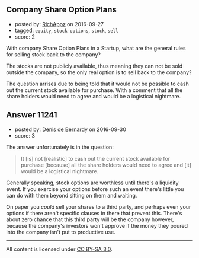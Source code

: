 ## Company Share Option Plans

- posted by: [RichAppz](https://stackexchange.com/users/1678033/richappz) on 2016-09-27
- tagged: `equity`, `stock-options`, `stock`, `sell`
- score: 2

With company Share Option Plans in a Startup, what are the general rules for selling stock back to the company?

The stocks are not publicly available, thus meaning they can not be sold outside the company, so the only real option is to sell back to the company?

The question arrises due to being told that it would not be possible to cash out the current stock available for purchase. With a comment that all the share holders would need to agree and would be a logistical nightmare.


## Answer 11241

- posted by: [Denis de Bernardy](https://stackexchange.com/users/182468/denis-de-bernardy) on 2016-09-30
- score: 3

The answer unfortunately is in the question:

> It [is] not [realistic] to cash out the current stock available for purchase [because] all the share holders would need to agree and [it] would be a logistical nightmare.

Generally speaking, stock options are worthless until there's a liquidity event. If you exercise your options before such an event there's little you can do with them beyond sitting on them and waiting.

On paper you _could_ sell your shares to a third party, and perhaps even your options if there aren't specific clauses in there that prevent this. There's about zero chance that this third party will be the company however, because the company's investors won't approve if the money they poured into the company isn't put to productive use.



---

All content is licensed under [CC BY-SA 3.0](https://creativecommons.org/licenses/by-sa/3.0/).
